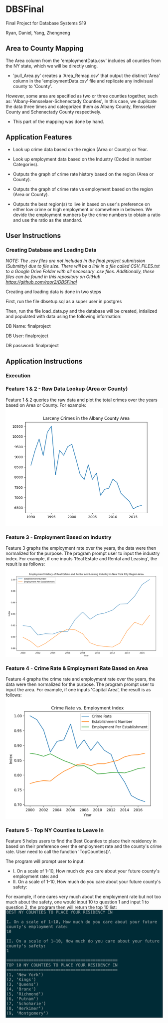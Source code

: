 # DBSFinal
Final Project for Database Systems S19

Ryan, Daniel, Yang, Zhengneng

## Area to County Mapping
The Area column from the 'employmentData.csv' includes all counties from the NY state, which we will be directly using. 

- 'pull_Area.py' creates a 'Area_Remap.csv' that output the distinct 'Area' column in the 'employmentData.csv' file and replicate any indivisual county to 'County'.

However, some area are specified as two or three counties together, such as: 'Albany-Rensselaer-Schenectady Counties', 
In this case, we duplicate the data three times and categorized them as Albany County, Rensselaer County and Schenectady County respectively. 

- This part of the mapping was done by hand.

## Application Features

- Look up crime data based on the region (Area or County) or Year.

- Look up employment data based on the Industry (Coded in number Categories).

- Outputs the graph of crime rate history based on the region (Area or County).

- Outputs the graph of crime rate vs employment based on the region (Area or County).

- Outputs the best region(s) to live in based on user's preference on either low crime or high employment or somewhere in between. We devide the employment numbers by the crime numbers to obtain a ratio and use the ratio as the standard.

## User Instructions

### Creating Database and Loading Data

*NOTE: The .csv files are not included in the final project submission (Submitty) due to file size. There will be a link in a file called CSV_FILES.txt to a Google Drive Folder with all necessary .csv files. Additionally, these files can be found in this repository on GitHub https://github.com/raor2/DBSFinal* 

Creating and loading data is done in two steps

First, run the file dbsetup.sql as a super user in postgres

Then, run the file load_data.py and the database will be created, intialized and populated with data using the following information:

DB Name: 	finalproject

DB User: 	finalproject

DB password:	finalproject

## Application Instructions

### Execution


### Feature 1 & 2 - Raw Data Lookup (Area or County)
Feature 1 & 2 queries the raw data and plot the total crimes over the years based on Area or County. For example:
![alt text](https://github.com/raor2/DBSFinal/blob/master/Results_Graph/Feature1&2.jpg)

### Feature 3 - Employment Based on Industry
Feature 3 graphs the employment rate over the years, the data were then normalized for the purpose. The program prompt user to input the industry index. For example, if one inputs 'Real Estate and Rental and Leasing', the result is as follows:
![alt text](https://github.com/raor2/DBSFinal/blob/master/Results_Graph/Feature3.jpg)

### Feature 4 - Crime Rate & Employment Rate Based on Area
Feature 4 graphs the crime rate and employment rate over the years, the data were then normalized for the purpose. The program prompt user to input the area. For example, if one inputs 'Capital Area', the result is as follows:
![alt text](https://github.com/raor2/DBSFinal/blob/master/Results_Graph/Feature4.jpg)

### Feature 5 - Top NY Counties to Leave In
Feature 5 helps users to find the Best Counties to place their residency in based on their preference over the employment rate and the county's crime rate. User need to call the function 'TopCounties()'.

The program will prompt user to input:
- I. On a scale of 1-10, How much do you care about your future county's employment rate: 
and
- II. On a scale of 1-10, How much do you care about your future county's safety: 

For example, if one cares very much about the employment rate but not too much about the safety, one would input 10 to question 1 and input 1 to question 2, the program then will return the top 10 list:
![alt text](https://github.com/raor2/DBSFinal/blob/master/Results_Graph/Feature5.jpg)
 

